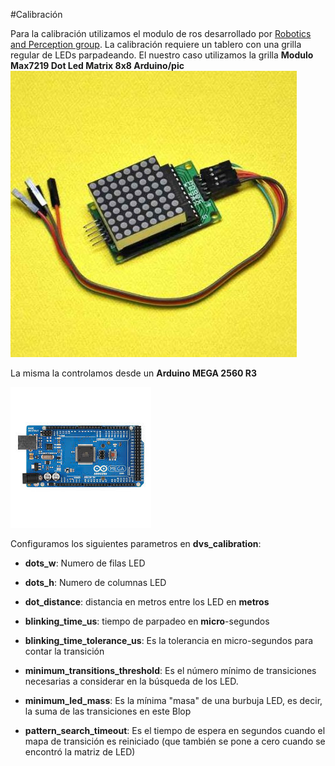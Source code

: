 #Calibración

Para la calibración utilizamos el modulo de ros desarrollado por [Robotics and Perception group](https://github.com/uzh-rpg/rpg_dvs_ros.git). La calibración requiere un tablero con una grilla regular de LEDs parpadeando. El nuestro caso utilizamos la grilla **Modulo Max7219 Dot Led Matrix 8x8 Arduino/pic**
![Grilla regular de led](ledboard.jpg) 


La misma la controlamos desde un **Arduino MEGA 2560 R3**

![Arduino Mega](arduino_mega.jpeg)



Configuramos los siguientes parametros en **dvs_calibration**: 

- **dots_w**: Numero de filas LED

- **dots_h**: Numero de columnas LED

- **dot_distance**: distancia en metros entre los LED en **metros**

- **blinking_time_us**: tiempo de parpadeo en **micro**-segundos

- **blinking_time_tolerance_us**: Es la tolerancia en micro-segundos para contar la transición

- **minimum_transitions_threshold**: Es el número mínimo de transiciones necesarias a considerar en la búsqueda de los LED.

- **minimum_led_mass**: Es la mínima "masa" de una burbuja LED, es decir, la suma de las transiciones en este Blop

- **pattern_search_timeout**: Es el tiempo de espera en segundos cuando el mapa de transición es reiniciado (que también se pone a cero cuando se encontró la matriz de LED)
